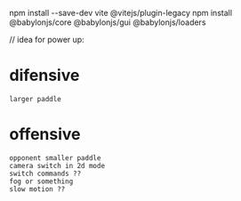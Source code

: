 npm install --save-dev vite @vitejs/plugin-legacy
npm install @babylonjs/core @babylonjs/gui @babylonjs/loaders

// idea for power up:

# difensive
    larger paddle


# offensive
    opponent smaller paddle
    camera switch in 2d mode
    switch commands ??
    fog or something
    slow motion ??